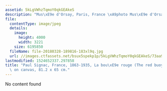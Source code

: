 ```yaml
---
assetid: 5kLgVWhzTqmoY0qkGEAkeS
description: "Mus\xE9e d'Orsay, Paris, France \xA9photo Mus\xE9e d'Orsay / rmn"
file:
  contentType: image/jpeg
  details:
    image:
      height: 4000
      width: 3221
    size: 6195850
  fileName: file-20180328-189816-183xl9q.jpg
  url: //images.ctfassets.net/bsux5spekp1p/5kLgVWhzTqmoY0qkGEAkeS/73aa929c8aecbcb3f1656dfc29f7caa4/file-20180328-189816-183xl9q.jpg
lastmodified: 1524652337.297858
title: "Paul Signac, France, 1863-1935, La bou\xE9e rouge (The red buoy), 1895, oil\
  \ on canvas, 81.2 x 65 cm."
---
```

No content found